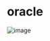 # oracle


![image](https://github.com/kimsr9210/gilbut-sql/assets/75655625/8131b5ec-3bac-4b60-b205-481522daf8e8)
